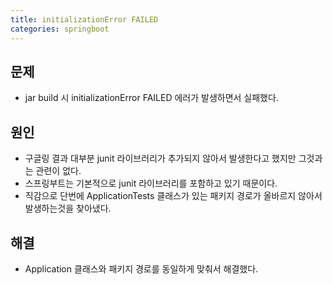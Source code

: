 ```yaml
---
title: initializationError FAILED
categories: springboot
---
```


## 문제
  - jar build 시 initializationError FAILED 에러가 발생하면서 실패했다.

## 원인
  - 구글링 결과 대부분 junit 라이브러리가 추가되지 않아서 발생한다고 했지만 그것과는 관련이 없다.
  - 스프링부트는 기본적으로 junit 라이브러리를 포함하고 있기 때문이다.
  - 직감으로 단번에 ApplicationTests 클래스가 있는 패키지 경로가 올바르지 않아서 발생하는것을 찾아냈다.

## 해결
  - Application 클래스와 패키지 경로를 동일하게 맞춰서 해결했다.
